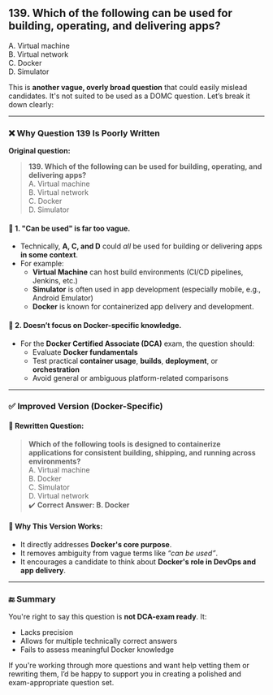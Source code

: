 ## 139. Which of the following can be used for building, operating, and delivering apps?
A. Virtual machine  
B. Virtual network  
C. Docker  
D. Simulator  

This is **another vague, overly broad question** that could easily mislead candidates. It's not suited to be used as a DOMC question. Let’s break it down clearly:

---

### ❌ Why Question 139 Is Poorly Written

**Original question:**
> **139. Which of the following can be used for building, operating, and delivering apps?**  
A. Virtual machine  
B. Virtual network  
C. Docker  
D. Simulator  

#### 🚫 1. **"Can be used" is far too vague.**
- Technically, **A, C, and D** could *all* be used for building or delivering apps **in some context**.
- For example:
  - **Virtual Machine** can host build environments (CI/CD pipelines, Jenkins, etc.)
  - **Simulator** is often used in app development (especially mobile, e.g., Android Emulator)
  - **Docker** is known for containerized app delivery and development.
  
#### 🚫 2. **Doesn’t focus on Docker-specific knowledge.**
- For the **Docker Certified Associate (DCA)** exam, the question should:
  - Evaluate **Docker fundamentals**
  - Test practical **container usage**, **builds**, **deployment**, or **orchestration**
  - Avoid general or ambiguous platform-related comparisons

---

### ✅ Improved Version (Docker-Specific)

#### 📌 Rewritten Question:
> **Which of the following tools is designed to containerize applications for consistent building, shipping, and running across environments?**  
A. Virtual machine  
B. Docker  
C. Simulator  
D. Virtual network  
✔️ **Correct Answer: B. Docker**

#### 🧠 Why This Version Works:
- It directly addresses **Docker's core purpose**.
- It removes ambiguity from vague terms like *“can be used”*.
- It encourages a candidate to think about **Docker's role in DevOps and app delivery**.

---

### 🔚 Summary

You're right to say this question is **not DCA-exam ready**. It:
- Lacks precision
- Allows for multiple technically correct answers
- Fails to assess meaningful Docker knowledge

If you're working through more questions and want help vetting them or rewriting them, I’d be happy to support you in creating a polished and exam-appropriate question set.
